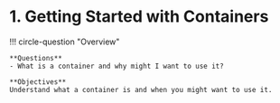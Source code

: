 # 1. Getting Started with Containers

!!! circle-question "Overview"
    
    **Questions**
    - What is a container and why might I want to use it?

    **Objectives**
    Understand what a container is and when you might want to use it.